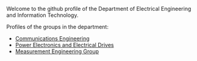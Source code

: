 Welcome to the github profile of the Department of Electrical Engineering and Information Technology.

Profiles of the groups in the department:

* [Communications Engineering](https://github.com/fgnt)
* [Power Electronics and Electrical Drives](https://github.com/upb-lea)
* [Measurement Engineering Group](https://github.com/emtpb)

